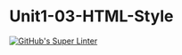 # Unit1-03-HTML-Style
[![GitHub's Super Linter](https://github.com/ICS20-Programming-GraydonE/Unit1-03-HTML-Style/workflows/GitHub's%20Super%20Linter/badge.svg)](https://github.com/ICS20-Programming-GraydonE/Unit1-03-HTML-Style/actions) 